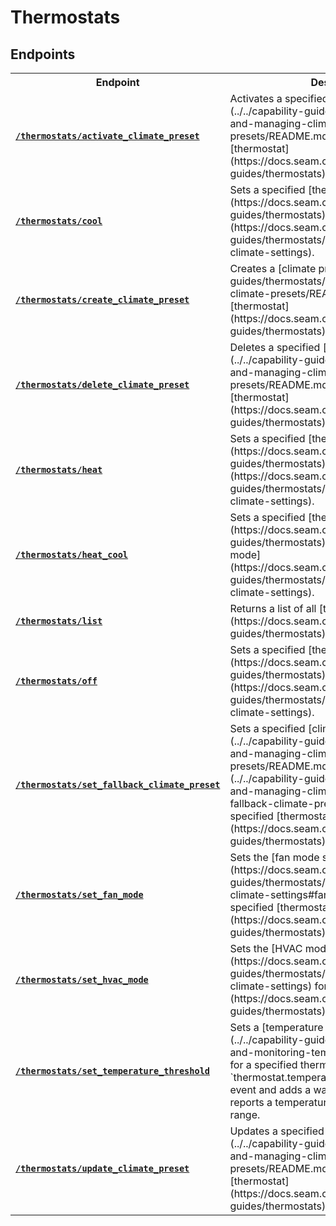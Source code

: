 # Thermostats

</table>

## Endpoints

<table>
<tr><th width="250">Endpoint</th><th>Description</th></tr>

<tr><td><a href="./activate_climate_preset.md"><strong><code>/thermostats/activate_climate_preset</code></strong></a></td>

<td>Activates a specified [climate preset](../../capability-guides/thermostats/creating-and-managing-climate-presets/README.md) for a specified [thermostat](https://docs.seam.co/latest/capability-guides/thermostats).</td></tr>


<tr><td><a href="./cool.md"><strong><code>/thermostats/cool</code></strong></a></td>

<td>Sets a specified [thermostat](https://docs.seam.co/latest/capability-guides/thermostats) to [cool mode](https://docs.seam.co/latest/capability-guides/thermostats/configure-current-climate-settings).</td></tr>


<tr><td><a href="./create_climate_preset.md"><strong><code>/thermostats/create_climate_preset</code></strong></a></td>

<td>Creates a [climate preset](../../capability-guides/thermostats/creating-and-managing-climate-presets/README.md) for a specified [thermostat](https://docs.seam.co/latest/capability-guides/thermostats).</td></tr>


<tr><td><a href="./delete_climate_preset.md"><strong><code>/thermostats/delete_climate_preset</code></strong></a></td>

<td>Deletes a specified [climate preset](../../capability-guides/thermostats/creating-and-managing-climate-presets/README.md) for a specified [thermostat](https://docs.seam.co/latest/capability-guides/thermostats).</td></tr>


<tr><td><a href="./heat.md"><strong><code>/thermostats/heat</code></strong></a></td>

<td>Sets a specified [thermostat](https://docs.seam.co/latest/capability-guides/thermostats) to [heat mode](https://docs.seam.co/latest/capability-guides/thermostats/configure-current-climate-settings).</td></tr>


<tr><td><a href="./heat_cool.md"><strong><code>/thermostats/heat_cool</code></strong></a></td>

<td>Sets a specified [thermostat](https://docs.seam.co/latest/capability-guides/thermostats) to [heat-cool ("auto") mode](https://docs.seam.co/latest/capability-guides/thermostats/configure-current-climate-settings).</td></tr>


<tr><td><a href="./list.md"><strong><code>/thermostats/list</code></strong></a></td>

<td>Returns a list of all [thermostats](https://docs.seam.co/latest/capability-guides/thermostats).</td></tr>


<tr><td><a href="./off.md"><strong><code>/thermostats/off</code></strong></a></td>

<td>Sets a specified [thermostat](https://docs.seam.co/latest/capability-guides/thermostats) to ["off" mode](https://docs.seam.co/latest/capability-guides/thermostats/configure-current-climate-settings).</td></tr>


<tr><td><a href="./set_fallback_climate_preset.md"><strong><code>/thermostats/set_fallback_climate_preset</code></strong></a></td>

<td>Sets a specified [climate preset](../../capability-guides/thermostats/creating-and-managing-climate-presets/README.md) as the ["fallback"](../../capability-guides/thermostats/creating-and-managing-climate-presets/setting-the-fallback-climate-preset.md) preset for a specified [thermostat](https://docs.seam.co/latest/capability-guides/thermostats).</td></tr>


<tr><td><a href="./set_fan_mode.md"><strong><code>/thermostats/set_fan_mode</code></strong></a></td>

<td>Sets the [fan mode setting](https://docs.seam.co/latest/capability-guides/thermostats/configure-current-climate-settings#fan-mode-settings) for a specified [thermostat](https://docs.seam.co/latest/capability-guides/thermostats).</td></tr>


<tr><td><a href="./set_hvac_mode.md"><strong><code>/thermostats/set_hvac_mode</code></strong></a></td>

<td>Sets the [HVAC mode](https://docs.seam.co/latest/capability-guides/thermostats/configure-current-climate-settings) for a specified [thermostat](https://docs.seam.co/latest/capability-guides/thermostats).</td></tr>


<tr><td><a href="./set_temperature_threshold.md"><strong><code>/thermostats/set_temperature_threshold</code></strong></a></td>

<td>Sets a [temperature threshold](../../capability-guides/thermostats/setting-and-monitoring-temperature-thresholds.md) for a specified thermostat. Seam emits a `thermostat.temperature_threshold_exceeded` event and adds a warning on a thermostat if it reports a temperature outside the threshold range.</td></tr>


<tr><td><a href="./update_climate_preset.md"><strong><code>/thermostats/update_climate_preset</code></strong></a></td>

<td>Updates a specified [climate preset](../../capability-guides/thermostats/creating-and-managing-climate-presets/README.md) for a specified [thermostat](https://docs.seam.co/latest/capability-guides/thermostats).</td></tr>

</table>
